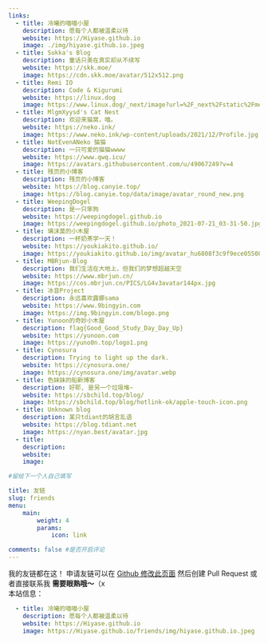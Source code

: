 ```yaml
---
links:
  - title: 冷曦的喵喵小屋
    description: 愿每个人都被温柔以待
    website: https://Hiyase.github.io
    image: ./img/hiyase.github.io.jpeg
  - title: Sukka's Blog
    description: 童话只美在真实却从不续写
    website: https://skk.moe/
    image: https://cdn.skk.moe/avatar/512x512.png
  - title: Remi IO
    description: Code & Kigurumi
    website: https://linux.dog
    image: https://www.linux.dog/_next/image?url=%2F_next%2Fstatic%2Fmedia%2FRemi_IO_avatar.fb658679.jpeg&w=256&q=75
  - title: MlgmXyysd's Cat Nest
    description: 欢迎来猫窝，喵。
    website: https://neko.ink/
    image: https://www.neko.ink/wp-content/uploads/2021/12/Profile.jpg
  - title: NotEvenANeko 猫猫
    description: 一只可爱的猫猫wwww
    website: https://www.qwq.icu/
    image: https://avatars.githubusercontent.com/u/49067249?v=4
  - title: 残页的小博客
    description: 残页的小博客
    website: https://blog.canyie.top/
    image: https://blog.canyie.top/data/image/avatar_round_new.png
  - title: WeepingDogel
    description: 是一只笨狗
    website: https://weepingdogel.github.io
    image: https://weepingdogel.github.io/photo_2021-07-21_03-31-50.jpg
  - title: 璃沫莫的小木屋
    description: 一杯奶茶学一天！
    website: https://youkiakito.github.io/
    image: https://youkiakito.github.io/img/avatar_hu6808f3c9f9ece05508166cff0d84bf3a_101515_300x0_resize_box_3.png
  - title: MBRjun-Blog
    description: 我们生活在大地上，但我们的梦想超越天空
    website: https://www.mbrjun.cn/
    image: https://cos.mbrjun.cn/PICS/LG4v3avatar144px.jpg
  - title: 冰音Project
    description: 永远喜欢露娜sama
    website: https://www.9bingyin.com
    image: https://img.9bingyin.com/blogo.png
  - title: Yunoon的奇妙小木屋
    description: flag{Good_Good_Study_Day_Day_Up}
    website: https://yunoon.com
    image: https://yuno0n.top/logo1.png
  - title: Cynosura
    description: Trying to light up the dark.
    website: https://cynosura.one/
    image: https://cynosura.one/img/avatar.webp
  - title: 色妹妹的船新博客
    description: 好耶, 是另一个垃圾堆~
    website: https://sbchild.top/blog/
    image: https://sbchild.top/blog/hotlink-ok/apple-touch-icon.png
  - title: Unknown blog
    description: 某只tdiant的胡言乱语
    website: https://blog.tdiant.net
    image: https://nyan.best/avatar.jpg
  - title: 
    description: 
    website: 
    image: 

#留给下一个人自己填写

title: 友链
slug: friends
menu:
    main: 
        weight: 4
        params:
            icon: link

comments: false #是否开启评论
---
```

我的友链都在这！ 申请友链可以在 [Github 修改此页面](https://github.com/Hiyase/Hiyase.github.io/edit/master/content/page/friends/index.md) 然后创建 Pull Request 或者直接联系我 **需要眼熟哦～**（x  
本站信息：

```yaml
  - title: 冷曦的喵喵小屋
    description: 愿每个人都被温柔以待
    website: https://Hiyase.github.io
    image: https://Hiyase.github.io/friends/img/hiyase.github.io.jpeg
```
